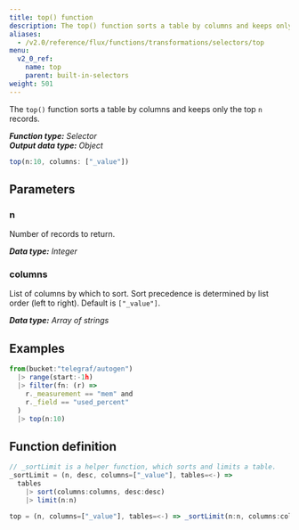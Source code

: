 ```yaml
---
title: top() function
description: The top() function sorts a table by columns and keeps only the top n records.
aliases:
  - /v2.0/reference/flux/functions/transformations/selectors/top
menu:
  v2_0_ref:
    name: top
    parent: built-in-selectors
weight: 501
---
```


The `top()` function sorts a table by columns and keeps only the top `n` records.

_**Function type:** Selector_  
_**Output data type:** Object_

```js
top(n:10, columns: ["_value"])
```

## Parameters

### n
Number of records to return.

_**Data type:** Integer_

### columns
List of columns by which to sort.
Sort precedence is determined by list order (left to right).
Default is `["_value"]`.

_**Data type:** Array of strings_

## Examples
```js
from(bucket:"telegraf/autogen")
  |> range(start:-1h)
  |> filter(fn: (r) =>
    r._measurement == "mem" and
    r._field == "used_percent"
  )
  |> top(n:10)
```

## Function definition
```js
// _sortLimit is a helper function, which sorts and limits a table.
_sortLimit = (n, desc, columns=["_value"], tables=<-) =>
  tables
    |> sort(columns:columns, desc:desc)
    |> limit(n:n)

top = (n, columns=["_value"], tables=<-) => _sortLimit(n:n, columns:columns, desc:true)
```
